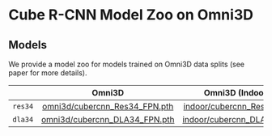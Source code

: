 # Cube R-CNN Model Zoo on Omni3D

## Models

We provide a model zoo for models trained on Omni3D data splits (see paper for more details).

|         |        Omni3D             |     Omni3D (Indoor only)     |     Omni3D (Outdoor only)    |
|---------|:-------------------------:|:----------------------------:|:----------------------------:|
| `res34` |  [omni3d/cubercnn_Res34_FPN.pth][res34_omni]  |   [indoor/cubercnn_Res34_FPN.pth][res34_in]  |   [outdoor/cubercnn_Res34_FPN.pth][res34_out]  |
| `dla34` |   [omni3d/cubercnn_DLA34_FPN.pth][dla34_omni]  |   [indoor/cubercnn_DLA34_FPN.pth][dla34_in]  |   [outdoor/cubercnn_DLA34_FPN.pth][dla34_out]  |

[dla34_omni]: https://dl.fbaipublicfiles.com/cubercnn/omni3d/cubercnn_DLA34_FPN.pth

[dla34_in]: https://dl.fbaipublicfiles.com/cubercnn/indoor/cubercnn_DLA34_FPN.pth
[dla34_out]: https://dl.fbaipublicfiles.com/cubercnn/outdoor/cubercnn_DLA34_FPN.pth
[res34_omni]: https://dl.fbaipublicfiles.com/cubercnn/omni3d/cubercnn_Res34_FPN.pth
[res34_in]: https://dl.fbaipublicfiles.com/cubercnn/indoor/cubercnn_Res34_FPN.pth
[res34_out]: https://dl.fbaipublicfiles.com/cubercnn/outdoor/cubercnn_Res34_FPN.pth